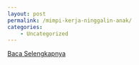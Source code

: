 ```yaml
---
layout: post
permalink: /mimpi-kerja-ninggalin-anak/
categories:
    - Uncategorized
---
```


[Baca Selengkapnya](/05)